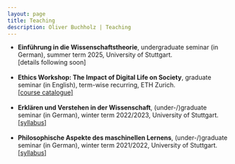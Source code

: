 ```yaml
---
layout: page
title: Teaching
description: Oliver Buchholz | Teaching
---
```


<ul>
<li>
<b>Einführung in die Wissenschaftstheorie</b>, undergraduate seminar (in German), summer term 2025, University of Stuttgart.<br>[details following soon]<br><br>
</li>
  
<li>
<b>Ethics Workshop: The Impact of Digital Life on Society</b>, graduate seminar (in English), term-wise recurring, ETH Zurich.<br><a href= "https://www.vvz.ethz.ch/Vorlesungsverzeichnis/lerneinheit.view?semkez=2024W&ansicht=KATALOGDATEN&lerneinheitId=182672&lang=en" target= "_blank">[course catalogue]</a><br><br>
</li>

<li>
<b>Erklären und Verstehen in der Wissenschaft</b>, (under-/)graduate seminar (in German), winter term 2022/2023, University of Stuttgart.<br><a href= "papers/Syllabus_EuV.pdf" target= "_blank">[syllabus]</a><br><br>
</li>

<li>
<b>Philosophische Aspekte des maschinellen Lernens</b>, (under-/)graduate seminar (in German), winter term 2021/2022, University of Stuttgart.<br><a href= "papers/Syllabus_PhilML.pdf" target= "_blank">[syllabus]</a><br><br>
</li>
</ul>

